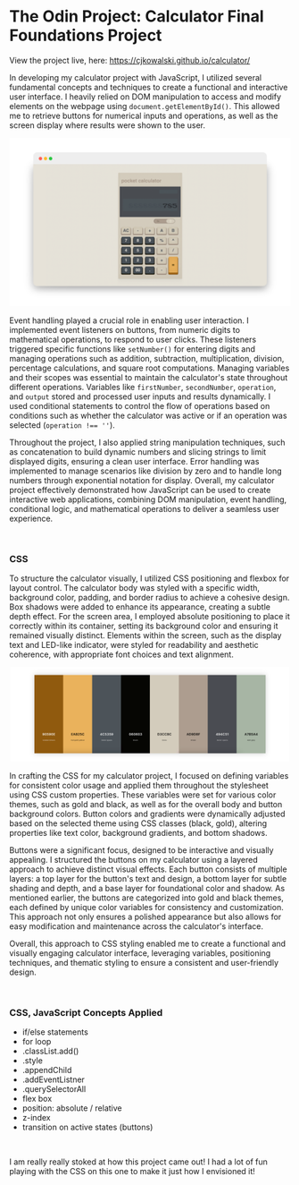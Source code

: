 # The Odin Project: Calculator Final Foundations Project

  View the project live, here: https://cjkowalski.github.io/calculator/

In developing my calculator project with JavaScript, I utilized several fundamental concepts and techniques to create a functional and interactive user interface. I heavily relied on DOM manipulation to access and modify elements on the webpage using `document.getElementById()`. This allowed me to retrieve buttons for numerical inputs and operations, as well as the screen display where results were shown to the user.

<p align=center>
  <img src="./images/github-screenshot-template-calculator.png" width=700> 
</p>




Event handling played a crucial role in enabling user interaction. I implemented event listeners on buttons, from numeric digits to mathematical operations, to respond to user clicks. These listeners triggered specific functions like `setNumber()` for entering digits and managing operations such as addition, subtraction, multiplication, division, percentage calculations, and square root computations. Managing variables and their scopes was essential to maintain the calculator's state throughout different operations. Variables like `firstNumber`, `secondNumber`, `operation`, and `output` stored and processed user inputs and results dynamically. I used conditional statements to control the flow of operations based on conditions such as whether the calculator was active or if an operation was selected (`operation !== ''`).

Throughout the project, I also applied string manipulation techniques, such as concatenation to build dynamic numbers and slicing strings to limit displayed digits, ensuring a clean user interface. Error handling was implemented to manage scenarios like division by zero and to handle long numbers through exponential notation for display. Overall, my calculator project effectively demonstrated how JavaScript can be used to create interactive web applications, combining DOM manipulation, event handling, conditional logic, and mathematical operations to deliver a seamless user experience.

<br>

### CSS

To structure the calculator visually, I utilized CSS positioning and flexbox for layout control. The calculator body was styled with a specific width, background color, padding, and border radius to achieve a cohesive design. Box shadows were added to enhance its appearance, creating a subtle depth effect. For the screen area, I employed absolute positioning to place it correctly within its container, setting its background color and ensuring it remained visually distinct. Elements within the screen, such as the display text and LED-like indicator, were styled for readability and aesthetic coherence, with appropriate font choices and text alignment.

<p align=center>
  <img src="./images/github-screenshot-colors.png" width=500>
</p>

In crafting the CSS for my calculator project, I focused on defining variables for consistent color usage and applied them throughout the stylesheet using CSS custom properties. These variables were set for various color themes, such as gold and black, as well as for the overall body and button background colors. Button colors and gradients were dynamically adjusted based on the selected theme using CSS classes (black, gold), altering properties like text color, background gradients, and bottom shadows.


Buttons were a significant focus, designed to be interactive and visually appealing. I structured the buttons on my calculator using a layered approach to achieve distinct visual effects. Each button consists of multiple layers: a top layer for the button's text and design, a bottom layer for subtle shading and depth, and a base layer for foundational color and shadow. As mentioned earlier, the buttons are categorized into gold and black themes, each defined by unique color variables for consistency and customization. This approach not only ensures a polished appearance but also allows for easy modification and maintenance across the calculator's interface.

Overall, this approach to CSS styling enabled me to create a functional and visually engaging calculator interface, leveraging variables, positioning techniques, and thematic styling to ensure a consistent and user-friendly design.


<br>

<h3>CSS, JavaScript Concepts Applied</h3>

- if/else statements
- for loop
- .classList.add()
- .style
- .appendChild
- .addEventListner
- .querySelectorAll  
- flex box
- position: absolute / relative
- z-index
- transition on active states (buttons)


<br>

I am really really stoked at how this project came out! I had a lot of fun playing with the CSS on this one to make it just how I envisioned it!